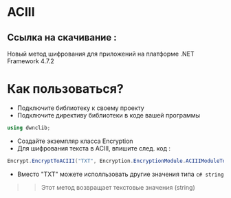 # ACIII
## Ссылка на скачивание : 
Новый метод шифрования для приложений на платформе .NET Framework 4.7.2

# Как пользоваться?
- Подключите библиотеку к своему проекту
- Подключите директиву библиотеки в коде вашей программы
```c#
using dwnclib;
```
- Создайте экземпляр класса Encryption
- Для шифрования текста в ACIII, впишите след. код :
```c#
Encrypt.EncryptToACIII("TXT", Encryption.EncryptionModule.ACIIIModuleToHPI);
```
- Вместо "TXT" можете исполльзовать другие значения типа ```c# string ```
>> Этот метод возвращает текстовые значения (string)

